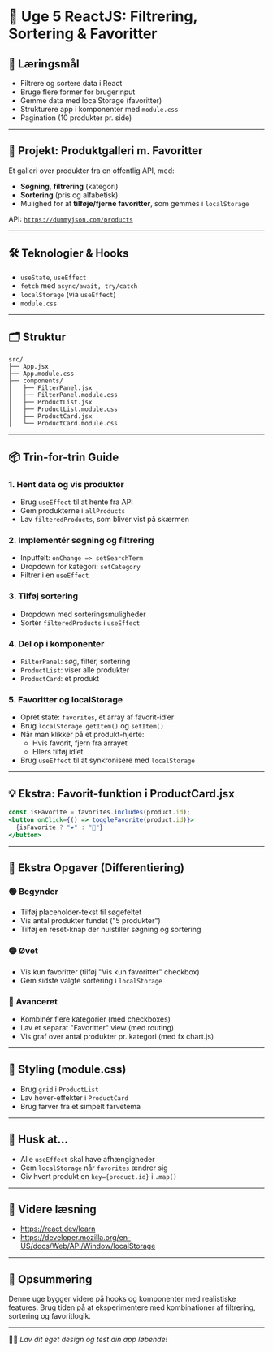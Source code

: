 # 🧠 Uge 5 ReactJS: Filtrering, Sortering & Favoritter

## 🎯 Læringsmål
- Filtrere og sortere data i React
- Bruge flere former for brugerinput
- Gemme data med localStorage (favoritter)
- Strukturere app i komponenter med `module.css`
- Pagination (10 produkter pr. side)

---

## 🧩 Projekt: Produktgalleri m. Favoritter

Et galleri over produkter fra en offentlig API, med:
- **Søgning**, **filtrering** (kategori)
- **Sortering** (pris og alfabetisk)
- Mulighed for at **tilføje/fjerne favoritter**, som gemmes i `localStorage`

API: [`https://dummyjson.com/products`](https://dummyjson.com/products)

---

## 🛠️ Teknologier & Hooks
- `useState`, `useEffect`
- `fetch` med `async/await, try/catch`
- `localStorage` (via `useEffect`)
- `module.css`

---

## 🗂️ Struktur
```
src/
├── App.jsx
├── App.module.css
├── components/
│   ├── FilterPanel.jsx
│   ├── FilterPanel.module.css
│   ├── ProductList.jsx
│   ├── ProductList.module.css
│   ├── ProductCard.jsx
│   └── ProductCard.module.css
```

---

## 📦 Trin-for-trin Guide

### 1. Hent data og vis produkter
- Brug `useEffect` til at hente fra API
- Gem produkterne i `allProducts`
- Lav `filteredProducts`, som bliver vist på skærmen

### 2. Implementér søgning og filtrering
- Inputfelt: `onChange => setSearchTerm`
- Dropdown for kategori: `setCategory`
- Filtrer i en `useEffect`

### 3. Tilføj sortering
- Dropdown med sorteringsmuligheder
- Sortér `filteredProducts` i `useEffect`

### 4. Del op i komponenter
- `FilterPanel`: søg, filter, sortering
- `ProductList`: viser alle produkter
- `ProductCard`: ét produkt

### 5. Favoritter og localStorage
- Opret state: `favorites`, et array af favorit-id’er
- Brug `localStorage.getItem()` og `setItem()`
- Når man klikker på et produkt-hjerte:
    - Hvis favorit, fjern fra arrayet
    - Ellers tilføj id’et
- Brug `useEffect` til at synkronisere med `localStorage`

---

## 💡 Ekstra: Favorit-funktion i ProductCard.jsx
```jsx
const isFavorite = favorites.includes(product.id);
<button onClick={() => toggleFavorite(product.id)}>
  {isFavorite ? "❤️" : "🤍"}
</button>
```

---

## 🧪 Ekstra Opgaver (Differentiering)

### 🟢 Begynder
- Tilføj placeholder-tekst til søgefeltet
- Vis antal produkter fundet ("5 produkter")
- Tilføj en reset-knap der nulstiller søgning og sortering

### 🟡 Øvet
- Vis kun favoritter (tilføj "Vis kun favoritter" checkbox)
- Gem sidste valgte sortering i `localStorage`

### 🔴 Avanceret
- Kombinér flere kategorier (med checkboxes)
- Lav et separat "Favoritter" view (med routing)
- Vis graf over antal produkter pr. kategori (med fx chart.js)

---

## 🧼 Styling (module.css)
- Brug `grid` i `ProductList`
- Lav hover-effekter i `ProductCard`
- Brug farver fra et simpelt farvetema

---

## 📁 Husk at...
- Alle `useEffect` skal have afhængigheder
- Gem `localStorage` når `favorites` ændrer sig
- Giv hvert produkt en `key={product.id}` i `.map()`

---

## 📎 Videre læsning
- https://react.dev/learn
- https://developer.mozilla.org/en-US/docs/Web/API/Window/localStorage

---

## 📌 Opsummering
Denne uge bygger videre på hooks og komponenter med realistiske features. Brug tiden på at eksperimentere med kombinationer af filtrering, sortering og favoritlogik.

---

🧑‍🏫 _Lav dit eget design og test din app løbende!_
